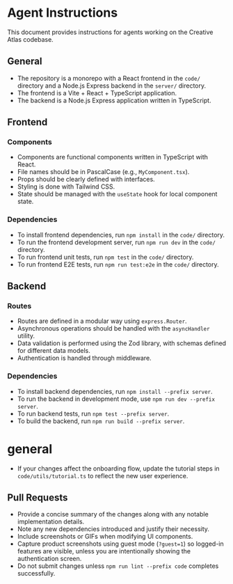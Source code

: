 # Agent Instructions

This document provides instructions for agents working on the Creative Atlas codebase.

## General

*   The repository is a monorepo with a React frontend in the `code/` directory and a Node.js Express backend in the `server/` directory.
*   The frontend is a Vite + React + TypeScript application.
*   The backend is a Node.js Express application written in TypeScript.

## Frontend

### Components

*   Components are functional components written in TypeScript with React.
*   File names should be in PascalCase (e.g., `MyComponent.tsx`).
*   Props should be clearly defined with interfaces.
*   Styling is done with Tailwind CSS.
*   State should be managed with the `useState` hook for local component state.

### Dependencies

*   To install frontend dependencies, run `npm install` in the `code/` directory.
*   To run the frontend development server, run `npm run dev` in the `code/` directory.
*   To run frontend unit tests, run `npm test` in the `code/` directory.
*   To run frontend E2E tests, run `npm run test:e2e` in the `code/` directory.

## Backend

### Routes

*   Routes are defined in a modular way using `express.Router`.
*   Asynchronous operations should be handled with the `asyncHandler` utility.
*   Data validation is performed using the Zod library, with schemas defined for different data models.
*   Authentication is handled through middleware.

### Dependencies

*   To install backend dependencies, run `npm install --prefix server`.
*   To run the backend in development mode, use `npm run dev --prefix server`.
*   To run backend tests, run `npm test --prefix server`.
*   To build the backend, run `npm run build --prefix server`.

# general
*   If your changes affect the onboarding flow, update the tutorial steps in `code/utils/tutorial.ts` to reflect the new user experience.

## Pull Requests
- Provide a concise summary of the changes along with any notable implementation details.
- Note any new dependencies introduced and justify their necessity.
- Include screenshots or GIFs when modifying UI components.
- Capture product screenshots using guest mode (`?guest=1`) so logged-in features are visible, unless you are intentionally showing the authentication screen.
- Do not submit changes unless `npm run lint --prefix code` completes successfully.


